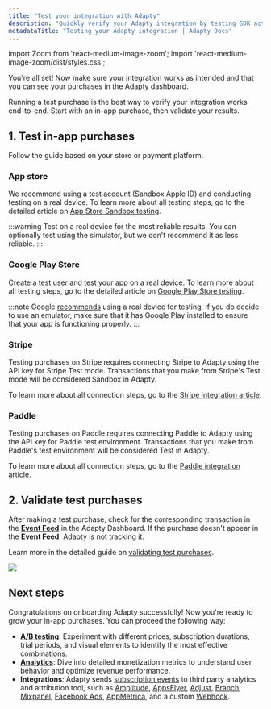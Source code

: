 ```yaml
---
title: "Test your integration with Adapty"
description: "Quickly verify your Adapty integration by testing SDK activation, paywall fetching, and in-app purchases on App Store, Google Play, Stripe, and Paddle."
metadataTitle: "Testing your Adapty integration | Adapty Docs"
---
```


import Zoom from 'react-medium-image-zoom';
import 'react-medium-image-zoom/dist/styles.css';

You're all set! Now make sure your integration works as intended and that you can see your purchases in the Adapty dashboard.

Running a test purchase is the best way to verify your integration works end-to-end. Start with an in-app purchase, then validate your results.

## 1. Test in-app purchases

Follow the guide based on your store or payment platform.

### App store

We recommend using a test account (Sandbox Apple ID) and conducting testing on a real device. To learn more about all testing steps, go to the detailed article on [App Store Sandbox testing](test-purchases-in-sandbox.md).

:::warning
Test on a real device for the most reliable results. You can optionally test using the simulator, but we don’t recommend it as less reliable.
:::

### Google Play Store

Create a test user and test your app on a real device. To learn more about all testing steps, go to the detailed article on [Google Play Store testing](testing-on-android.md).

:::note
Google [recommends](https://support.google.com/googleplay/android-developer/answer/14316361) using a real device for testing. If you do decide to use an emulator, make sure that it has Google Play installed to ensure that your app is functioning properly. 
:::

### Stripe

Testing purchases on Stripe requires connecting Stripe to Adapty using the API key for Stripe Test mode. Transactions that you make from Stripe's Test mode will be considered Sandbox in Adapty. 

To learn more about all connection steps, go to the [Stripe integration article](stripe.md#6-test-your-integration).

### Paddle

Testing purchases on Paddle requires connecting Paddle to Adapty using the API key for Paddle test environment. Transactions that you make from Paddle's test environment will be considered Test in Adapty. 

To learn more about all connection steps, go to the [Paddle integration article](paddle.md#4-test-your-integration).

## 2. Validate test purchases

After making a test purchase, check for the corresponding transaction in the [**Event Feed**](https://app.adapty.io/event-feed) in the Adapty Dashboard. If the purchase doesn't appear in the **Event Feed**, Adapty is not tracking it.

Learn more in the detailed guide on [validating test purchases](validate-test-purchases.md).

<Zoom>
  <img src={require('./img/test-event-feed.png').default}
  style={{
    border: '1px solid #727272', /* border width and color */
    width: '700px', /* image width */
    display: 'block', /* for alignment */
    margin: '0 auto' /* center alignment */
  }}
/>
</Zoom>

## Next steps

Congratulations on onboarding Adapty successfully! Now you're ready to grow your in-app purchases. You can proceed the following way:

- **[A/B testing](ab-tests.md)**: Experiment with different prices, subscription durations, trial periods, and visual elements to identify the most effective combinations.
- **[Analytics](how-adapty-analytics-works.md)**: Dive into detailed monetization metrics to understand user behavior and optimize revenue performance.
- **Integrations**: Adapty sends [subscription events](events.md) to third party analytics and attribution tool, such as [Amplitude](amplitude), [AppsFlyer](appsflyer), [Adjust](adjust), [Branch](branch), [Mixpanel](mixpanel), [Facebook Ads](facebook-ads), [AppMetrica](appmetrica), and a custom [Webhook](webhook).